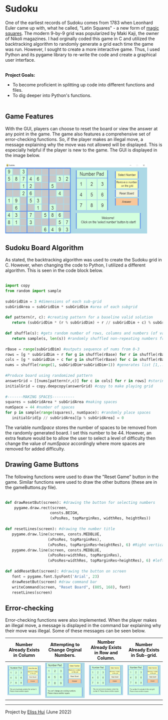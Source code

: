 <h1>Sudoku</h1>
One of the earliest records of Sudoku comes from 1783 when Leonhard Euler came up with, what he called, "Latin Squares" - a new form of <a href = "https://mathworld.wolfram.com/MagicSquare.html">magic squares</a>. The modern 9-by-9 grid was popularized by Maki Kaji, the owner of Nikoli magazines. I had orginally coded this game in C and utilized the backtracking algorithm to randomly generate a grid each time the game was run. However, I sought to create a more interactive game. Thus, I used Python and its pygame library to re-write the code and create a graphical user interface.<br><br>

<strong>Project Goals:</strong>
* To become proficient in splitting up code into different functions and files.<br>
* To dig deeper into Python's functions.<br><br>

<h2>Game Features</h2>
With the GUI, players can choose to reset the board or view the answer at any point in the game. The game also features a comprehensive set of error-checking functions. So, if the player makes an illegal move, a message explaining why the move was not allowed will be displayed. This is especially helpful if the player is new to the game. The GUI is displayed in the image below.<br><br>
<img src="https://github.com/elisshui/Sudoku/blob/main/startScreen.JPG" alt="Sudoku" width=90%>

<h2>Sudoku Board Algorithm</h2>
As stated, the backtracking algorithm was used to create the Sudoku grid in C. However, when changing the code to Python, I utilized a different algorithm. This is seen in the code block below.<br><br>

```python
import copy
from random import sample

subGridDim = 3 #dimensions of each sub-grid
subGridArea = subGridDim * subGridDim #area of each subgrid

def pattern(r, c): #creating pattern for a baseline valid solution
   return (subGridDim * (r % subGridDim) + r // subGridDim + c) % subGridArea

def shuffle(s): #gets random number of rows, columns and numbers (of valid base pattern)
   return sample(s, len(s)) #randomly shuffled non-repeating numbers from 1-9

rBase = range(subGridDim) #outputs sequence of nums from 0-3
rows = [g * subGridDim + r for g in shuffle(rBase) for r in shuffle(rBase)]
cols = [g * subGridDim + c for g in shuffle(rBase) for c in shuffle(rBase)]
nums = shuffle(range(1, subGridDim*subGridDim+1)) #generates list [1,...9] - get random num from here

#Produce board using randomized pattern
answerGrid = [[nums[pattern(r,c)] for c in cols] for r in rows] #storing the answers
initialGrid = copy.deepcopy(answerGrid) #copy to make playing grid

#-------MAKING SPACES----------
squares = subGridArea * subGridArea #making spaces
numSpace = 44 #number of spaces
for p in sample(range(squares), numSpace): #randomly place spaces
   initialGrid[p // subGridArea][p % subGridArea] = 0
```

The variable <i>numSpace</i> stores the number of spaces to be removed from the randomly generated board. I set this number to be 44. However, an extra feature would be to allow the user to select a level of difficulty then change the value of <i>numSpace</i> accordingly where more spaces are removed for added difficulty.

<h2>Drawing Game Buttons</h2>
The following functions were used to draw the "Reset Game" button in the game. Similar functions were used to draw the other buttons (these are in the gameButtons.py file).<br><br>

```python
def drawResetBut(screen): #drawing the button for selecting numbers
    pygame.draw.rect(screen,
                    consts.BEIGH,
                    (xPosRes, topMarginRes, widthRes, heightRes))

def resetLines(screen): #drawing the number title
   pygame.draw.line(screen, consts.MEDBLUE,
                   (xPosRes, topMarginRes),
                   (xPosRes, topMarginRes+heightRes), 6) #Right vertical
   pygame.draw.line(screen, consts.MEDBLUE,
                   (xPosRes+widthRes, topMarginRes),
                   (xPosRes+widthRes, topMarginRes+heightRes), 6) #left vertical

def addResetBut(screen): #drawing the button on screen
   font = pygame.font.SysFont('Arial', 23)
   drawResetBut(screen) #draw command bar
   writeCommand(screen, "Reset Board", (805, 168), font)
   resetLines(screen)
```

<h2>Error-checking</h2>
Error-checking functions were also implemented. When the player makes an illegal move, a message is displayed in the command bar explaining why their move was illegal. Some of these messages can be seen below.

| Number Already Exists in Column | Attempting to Change Orginal Numbers. | Number Already Exists in Row and Column. | Number Already Exists in Sub-grid. |
|---------------|-----------------|---------------------|-------------------|
|![](https://github.com/elisshui/Sudoku/blob/main/errorCol.JPG) | ![](https://github.com/elisshui/Sudoku/blob/main/errorPreEx.JPG) | ![](https://github.com/elisshui/Sudoku/blob/main/errorRowCol.JPG) | ![](https://github.com/elisshui/Sudoku/blob/main/errorSubGrid.JPG) |
---

Project by [Eliss Hui](https://github.com/elisshui "Eliss Hui") (June 2022)
